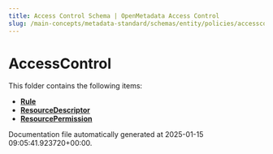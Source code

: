 ```yaml
---
title: Access Control Schema | OpenMetadata Access Control
slug: /main-concepts/metadata-standard/schemas/entity/policies/accesscontrol
---
```


# AccessControl

This folder contains the following items:

- [**Rule**](/main-concepts/metadata-standard/schemas/entity/policies/accesscontrol/rule)
- [**ResourceDescriptor**](/main-concepts/metadata-standard/schemas/entity/policies/accesscontrol/resourcedescriptor)
- [**ResourcePermission**](/main-concepts/metadata-standard/schemas/entity/policies/accesscontrol/resourcepermission)


Documentation file automatically generated at 2025-01-15 09:05:41.923720+00:00.
